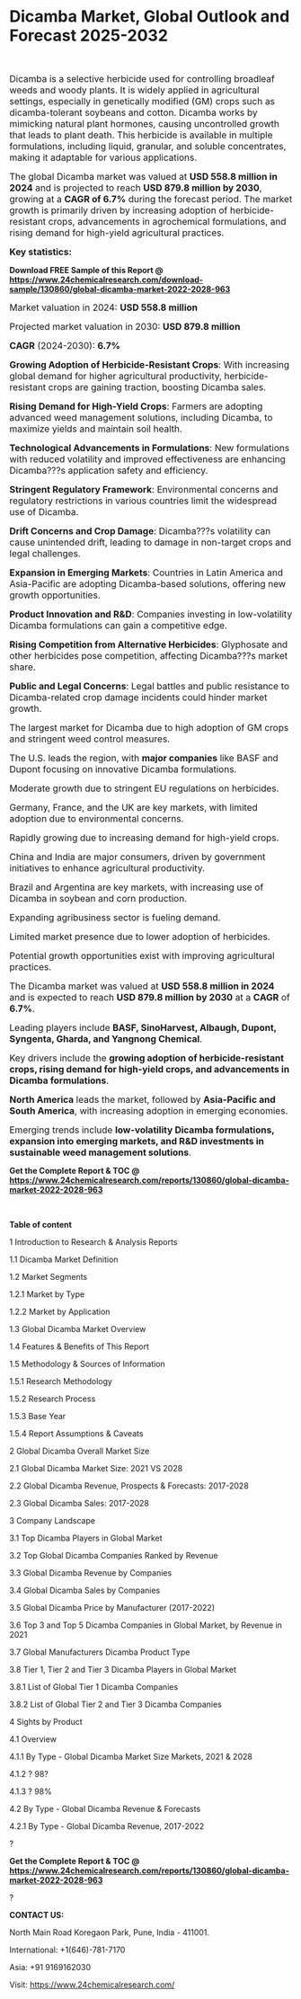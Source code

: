 <h1>Dicamba Market, Global Outlook and Forecast 2025-2032</h1><br/><p><span style="font-size:16px">Dicamba is a selective herbicide used for controlling broadleaf weeds and woody plants. It is widely applied in agricultural settings, especially in genetically modified (GM) crops such as dicamba-tolerant soybeans and cotton. Dicamba works by mimicking natural plant hormones, causing uncontrolled growth that leads to plant death. This herbicide is available in multiple formulations, including liquid, granular, and soluble concentrates, making it adaptable for various applications.</span></p>
 
 
 
 <p><span style="font-size:16px">The global Dicamba market was valued at <strong>USD 558.8 million in 2024</strong> and is projected to reach <strong>USD 879.8 million by 2030</strong>, growing at a <strong><strong>CAGR</strong> of 6.7%</strong> during the forecast period. The market growth is primarily driven by increasing adoption of herbicide-resistant crops, advancements in agrochemical formulations, and rising demand for high-yield agricultural practices.</span></p>
 
 
 
 <p><span style="font-size:16px"><strong>Key statistics:</strong></span></p>
 
 
 
 <div><b>Download FREE Sample of this Report @ <a href="https://www.24chemicalresearch.com/download-sample/130860/global-dicamba-market-2022-2028-963">https://www.24chemicalresearch.com/download-sample/130860/global-dicamba-market-2022-2028-963</a></b></div>
 
 
 
 <p><span style="font-size:16px">Market valuation in 2024: <strong>USD 558.8 million</strong></span></p>
 
 
 
 <p><span style="font-size:16px">Projected market valuation in 2030: <strong>USD 879.8 million</strong></span></p>
 
 
 
 <p><span style="font-size:16px"><strong>CAGR</strong> (2024-2030): <strong>6.7%</strong></span></p>
 
 
 
 <p><span style="font-size:16px"><strong>Growing Adoption of Herbicide-Resistant Crops</strong>: With increasing global demand for higher agricultural productivity, herbicide-resistant crops are gaining traction, boosting Dicamba sales.</span></p>
 
 
 
 <p><span style="font-size:16px"><strong>Rising Demand for High-Yield Crops</strong>: Farmers are adopting advanced weed management solutions, including Dicamba, to maximize yields and maintain soil health.</span></p>
 
 
 
 <p><span style="font-size:16px"><strong>Technological Advancements in Formulations</strong>: New formulations with reduced volatility and improved effectiveness are enhancing Dicamba???s application safety and efficiency.</span></p>
 
 
 
 <p><span style="font-size:16px"><strong>Stringent Regulatory Framework</strong>: Environmental concerns and regulatory restrictions in various countries limit the widespread use of Dicamba.</span></p>
 
 
 
 <p><span style="font-size:16px"><strong>Drift Concerns and Crop Damage</strong>: Dicamba???s volatility can cause unintended drift, leading to damage in non-target crops and legal challenges.</span></p>
 
 
 
 <p><span style="font-size:16px"><strong>Expansion in Emerging Markets</strong>: Countries in Latin America and Asia-Pacific are adopting Dicamba-based solutions, offering new growth opportunities.</span></p>
 
 
 
 <p><span style="font-size:16px"><strong>Product Innovation and R&D</strong>: Companies investing in low-volatility Dicamba formulations can gain a competitive edge.</span></p>
 
 
 
 <p><span style="font-size:16px"><strong>Rising Competition from Alternative Herbicides</strong>: Glyphosate and other herbicides pose competition, affecting Dicamba???s market share.</span></p>
 
 
 
 <p><span style="font-size:16px"><strong>Public and Legal Concerns</strong>: Legal battles and public resistance to Dicamba-related crop damage incidents could hinder market growth.</span></p>
 
 
 
 <p><span style="font-size:16px">The largest market for Dicamba due to high adoption of GM crops and stringent weed control measures.</span></p>
 
 
 
 <p><span style="font-size:16px">The U.S. leads the region, with <strong>major companies</strong> like BASF and Dupont focusing on innovative Dicamba formulations.</span></p>
 
 
 
 <p><span style="font-size:16px">Moderate growth due to stringent EU regulations on herbicides.</span></p>
 
 
 
 <p><span style="font-size:16px">Germany, France, and the UK are key markets, with limited adoption due to environmental concerns.</span></p>
 
 
 
 <p><span style="font-size:16px">Rapidly growing due to increasing demand for high-yield crops.</span></p>
 
 
 
 <p><span style="font-size:16px">China and India are major consumers, driven by government initiatives to enhance agricultural productivity.</span></p>
 
 
 
 <p><span style="font-size:16px">Brazil and Argentina are key markets, with increasing use of Dicamba in soybean and corn production.</span></p>
 
 
 
 <p><span style="font-size:16px">Expanding agribusiness sector is fueling demand.</span></p>
 
 
 
 <p><span style="font-size:16px">Limited market presence due to lower adoption of herbicides.</span></p>
 
 
 
 <p><span style="font-size:16px">Potential growth opportunities exist with improving agricultural practices.</span></p>
 
 
 
 <p><span style="font-size:16px">The Dicamba market was valued at <strong>USD 558.8 million in 2024</strong> and is expected to reach <strong>USD 879.8 million by 2030</strong> at a <strong>CAGR</strong> of <strong>6.7%</strong>.</span></p>
 
 
 
 <p><span style="font-size:16px">Leading players include <strong>BASF, SinoHarvest, Albaugh, Dupont, Syngenta, Gharda, and Yangnong Chemical</strong>.</span></p>
 
 
 
 <p><span style="font-size:16px">Key drivers include the <strong>growing adoption of herbicide-resistant crops, rising demand for high-yield crops, and advancements in Dicamba formulations</strong>.</span></p>
 
 
 
 <p><span style="font-size:16px"><strong>North America</strong> leads the market, followed by <strong>Asia-Pacific and South America</strong>, with increasing adoption in emerging economies.</span></p>
 
 
 
 <p><span style="font-size:16px">Emerging trends include <strong>low-volatility Dicamba formulations, expansion into emerging markets, and R&D investments in sustainable weed management solutions</strong>.</span></p>
 
 
 
 <div><b>Get the Complete Report & TOC @ <a href="https://www.24chemicalresearch.com/reports/130860/global-dicamba-market-2022-2028-963">https://www.24chemicalresearch.com/reports/130860/global-dicamba-market-2022-2028-963</a></b></div>
 
 
 
 <p><br />
 
 <b>Table of content</b></p>
 
 
 
 <p>1 Introduction to Research & Analysis Reports<br />
 
 1.1 Dicamba Market Definition<br />
 
 1.2 Market Segments<br />
 
 1.2.1 Market by Type<br />
 
 1.2.2 Market by Application<br />
 
 1.3 Global Dicamba Market Overview<br />
 
 1.4 Features & Benefits of This Report<br />
 
 1.5 Methodology & Sources of Information<br />
 
 1.5.1 Research Methodology<br />
 
 1.5.2 Research Process<br />
 
 1.5.3 Base Year<br />
 
 1.5.4 Report Assumptions & Caveats<br />
 
 2 Global Dicamba Overall Market Size<br />
 
 2.1 Global Dicamba Market Size: 2021 VS 2028<br />
 
 2.2 Global Dicamba Revenue, Prospects & Forecasts: 2017-2028<br />
 
 2.3 Global Dicamba Sales: 2017-2028<br />
 
 3 Company Landscape<br />
 
 3.1 Top Dicamba Players in Global Market<br />
 
 3.2 Top Global Dicamba Companies Ranked by Revenue<br />
 
 3.3 Global Dicamba Revenue by Companies<br />
 
 3.4 Global Dicamba Sales by Companies<br />
 
 3.5 Global Dicamba Price by Manufacturer (2017-2022)<br />
 
 3.6 Top 3 and Top 5 Dicamba Companies in Global Market, by Revenue in 2021<br />
 
 3.7 Global Manufacturers Dicamba Product Type<br />
 
 3.8 Tier 1, Tier 2 and Tier 3 Dicamba Players in Global Market<br />
 
 3.8.1 List of Global Tier 1 Dicamba Companies<br />
 
 3.8.2 List of Global Tier 2 and Tier 3 Dicamba Companies<br />
 
 4 Sights by Product<br />
 
 4.1 Overview<br />
 
 4.1.1 By Type - Global Dicamba Market Size Markets, 2021 & 2028<br />
 
 4.1.2 ? 98?<br />
 
 4.1.3 ? 98%<br />
 
 4.2 By Type - Global Dicamba Revenue & Forecasts<br />
 
 4.2.1 By Type - Global Dicamba Revenue, 2017-2022<br />
 
 ? </p>
 
 
 
 <div><b>Get the Complete Report & TOC @ <a href="https://www.24chemicalresearch.com/reports/130860/global-dicamba-market-2022-2028-963">https://www.24chemicalresearch.com/reports/130860/global-dicamba-market-2022-2028-963</a></b></div>
 
 
 
 <p>? </p>
 
 
 
 <p><b>CONTACT US:</b><br />
 
 North Main Road Koregaon Park, Pune, India - 411001.<br />
 
 International: +1(646)-781-7170<br />
 
 Asia: +91 9169162030<br />
 
 Visit: <a href="https://www.24chemicalresearch.com/">https://www.24chemicalresearch.com/</a></p>